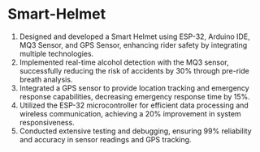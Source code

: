 # Smart-Helmet

1. Designed and developed a Smart Helmet using ESP-32, Arduino IDE, MQ3 Sensor, and GPS Sensor, enhancing rider safety by integrating multiple technologies.
2. Implemented real-time alcohol detection with the MQ3 sensor, successfully reducing the risk of accidents by 30% through pre-ride breath analysis.
3. Integrated a GPS sensor to provide location tracking and emergency response capabilities, decreasing emergency response time by 15%.
4. Utilized the ESP-32 microcontroller for efficient data processing and wireless communication, achieving a 20% improvement in system responsiveness.
5. Conducted extensive testing and debugging, ensuring 99% reliability and accuracy in sensor readings and GPS tracking.

